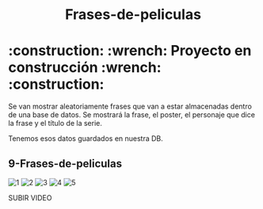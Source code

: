 <h1 align="center"> Frases-de-peliculas </h1> 
<h1>:construction: :wrench: Proyecto en construcción :wrench: :construction:</h1>

Se van mostrar aleatoriamente frases que van a estar almacenadas dentro de una base de datos.  Se mostrará la frase, el poster, el personaje que dice la frase y el título de la serie.

Tenemos esos datos guardados en nuestra DB.


## 9-Frases-de-peliculas
 ![1](https://github.com/Galbickus/9-Frases-de-peliculas/assets/135274833/917a46d2-87d7-426e-ac86-f743053c857b)
![2](https://github.com/Galbickus/9-Frases-de-peliculas/assets/135274833/4c60ba63-8966-4183-9d7f-25c574d47323)
![3](https://github.com/Galbickus/9-Frases-de-peliculas/assets/135274833/50a96026-6e32-4791-acba-65a2107fb195)
![4](https://github.com/Galbickus/9-Frases-de-peliculas/assets/135274833/a6ff1e65-5c18-4675-bb57-0f718f6386a4)
![5](https://github.com/Galbickus/9-Frases-de-peliculas/assets/135274833/251cac2a-62e4-4472-ae48-2bc9b3c45040)

SUBIR VIDEO
